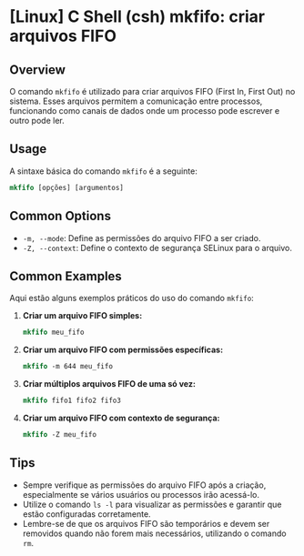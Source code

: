 # [Linux] C Shell (csh) mkfifo: criar arquivos FIFO

## Overview
O comando `mkfifo` é utilizado para criar arquivos FIFO (First In, First Out) no sistema. Esses arquivos permitem a comunicação entre processos, funcionando como canais de dados onde um processo pode escrever e outro pode ler.

## Usage
A sintaxe básica do comando `mkfifo` é a seguinte:

```csh
mkfifo [opções] [argumentos]
```

## Common Options
- `-m, --mode`: Define as permissões do arquivo FIFO a ser criado.
- `-Z, --context`: Define o contexto de segurança SELinux para o arquivo.

## Common Examples
Aqui estão alguns exemplos práticos do uso do comando `mkfifo`:

1. **Criar um arquivo FIFO simples:**

   ```csh
   mkfifo meu_fifo
   ```

2. **Criar um arquivo FIFO com permissões específicas:**

   ```csh
   mkfifo -m 644 meu_fifo
   ```

3. **Criar múltiplos arquivos FIFO de uma só vez:**

   ```csh
   mkfifo fifo1 fifo2 fifo3
   ```

4. **Criar um arquivo FIFO com contexto de segurança:**

   ```csh
   mkfifo -Z meu_fifo
   ```

## Tips
- Sempre verifique as permissões do arquivo FIFO após a criação, especialmente se vários usuários ou processos irão acessá-lo.
- Utilize o comando `ls -l` para visualizar as permissões e garantir que estão configuradas corretamente.
- Lembre-se de que os arquivos FIFO são temporários e devem ser removidos quando não forem mais necessários, utilizando o comando `rm`.